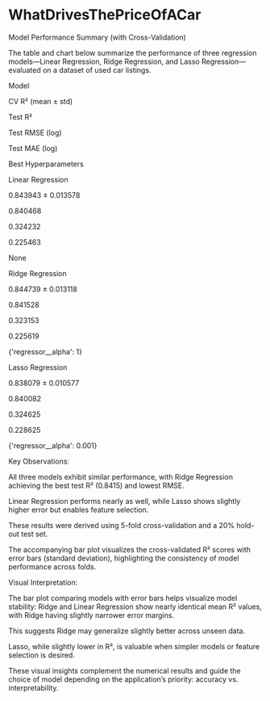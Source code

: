 # WhatDrivesThePriceOfACar
Model Performance Summary (with Cross-Validation)

The table and chart below summarize the performance of three regression models—Linear Regression, Ridge Regression, and Lasso Regression—evaluated on a dataset of used car listings.

Model

CV R² (mean ± std)

Test R²

Test RMSE (log)

Test MAE (log)

Best Hyperparameters

Linear Regression

0.843943 ± 0.013578

0.840468

0.324232

0.225463

None

Ridge Regression

0.844739 ± 0.013118

0.841528

0.323153

0.225619

{'regressor__alpha': 1}

Lasso Regression

0.838079 ± 0.010577

0.840082

0.324625

0.228625

{'regressor__alpha': 0.001}

Key Observations:

All three models exhibit similar performance, with Ridge Regression achieving the best test R² (0.8415) and lowest RMSE.

Linear Regression performs nearly as well, while Lasso shows slightly higher error but enables feature selection.

These results were derived using 5-fold cross-validation and a 20% hold-out test set.

The accompanying bar plot visualizes the cross-validated R² scores with error bars (standard deviation), highlighting the consistency of model performance across folds.

Visual Interpretation:

The bar plot comparing models with error bars helps visualize model stability: Ridge and Linear Regression show nearly identical mean R² values, with Ridge having slightly narrower error margins.

This suggests Ridge may generalize slightly better across unseen data.

Lasso, while slightly lower in R², is valuable when simpler models or feature selection is desired.

These visual insights complement the numerical results and guide the choice of model depending on the application’s priority: accuracy vs. interpretability.

